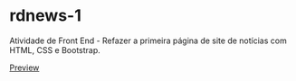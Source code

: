 # rdnews-1
Atividade de Front End - Refazer a primeira página de site de notícias com HTML, CSS e Bootstrap.

 <p><a href="http://htmlpreview.github.io/?https://github.com/amandacmendes/Site-rdnews/blob/main/index%20(2).html"> Preview</a></p>